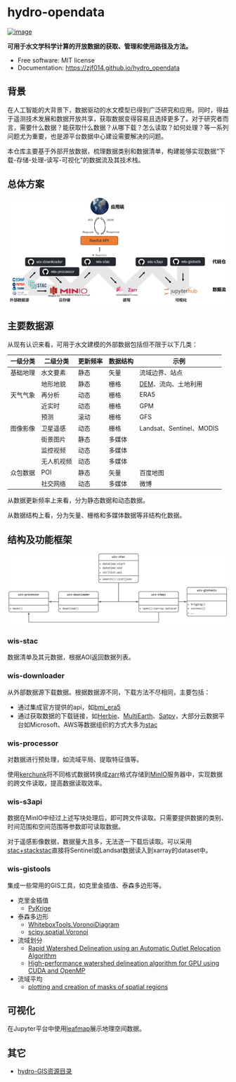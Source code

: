 # hydro-opendata


[![image](https://img.shields.io/pypi/v/hydro-opendata.svg)](https://pypi.python.org/pypi/hydro-opendata)
<!-- [![image](https://img.shields.io/conda/vn/conda-forge/hydro-opendata.svg)](https://anaconda.org/conda-forge/hydro-opendata) -->


**可用于水文学科学计算的开放数据的获取、管理和使用路径及方法。**


-   Free software: MIT license
-   Documentation: <https://zjf014.github.io/hydro_opendata>
 
## 背景

在人工智能的大背景下，数据驱动的水文模型已得到广泛研究和应用。同时，得益于遥测技术发展和数据开放共享，获取数据变得容易且选择更多了。对于研究者而言，需要什么数据？能获取什么数据？从哪下载？怎么读取？如何处理？等一系列问题尤为重要，也是源平台数据中心建设需要解决的问题。

本仓库主要基于外部开放数据，梳理数据类别和数据清单，构建能够实现数据“下载-存储-处理-读写-可视化”的数据流及其技术栈。

## 总体方案

![数据框架图](images/framework.png)

## 主要数据源

从现有认识来看，可用于水文建模的外部数据包括但不限于以下几类：

| **一级分类** | **二级分类** | **更新频率** | **数据结构** | **示例** |
| --- | --- | --- | --- | --- |
| 基础地理 | 水文要素 | 静态 | 矢量 | 流域边界、站点 |
|  | 地形地貌 | 静态 | 栅格 | [DEM](https://github.com/DahnJ/Awesome-DEM)、流向、土地利用 |
| 天气气象 | 再分析 | 动态 | 栅格 | ERA5 |
|  | 近实时 | 动态 | 栅格 | GPM |
|  | 预测 | 滚动 | 栅格 | GFS |
| 图像影像 | 卫星遥感 | 动态 | 栅格 | Landsat、Sentinel、MODIS |
|  | 街景图片 | 静态 | 多媒体 |  |
|  | 监控视频 | 动态 | 多媒体 |  |
|  | 无人机视频 | 动态 | 多媒体 |  |
| 众包数据 | POI | 静态 | 矢量 | 百度地图 |
|  | 社交网络 | 动态 | 多媒体 | 微博 |

从数据更新频率上来看，分为静态数据和动态数据。

从数据结构上看，分为矢量、栅格和多媒体数据等非结构化数据。

## 结构及功能框架

![代码仓](images/repos.jpg)

### wis-stac

数据清单及其元数据，根据AOI返回数据列表。

### wis-downloader

从外部数据源下载数据。根据数据源不同，下载方法不尽相同，主要包括：

- 通过集成官方提供的api，如[bmi_era5](https://github.com/gantian127/bmi_era5)
- 通过获取数据的下载链接，如[Herbie](https://github.com/blaylockbk/Herbie)、[MultiEarth](https://github.com/bair-climate-initiative/multiearth)、[Satpy](https://github.com/pytroll/satpy)，大部分云数据平台如Microsoft、AWS等数据组织的方式大多为[stac](https://github.com/radiantearth/stac-spec)

### wis-processor

对数据进行预处理，如流域平局、提取特征值等。

使用[kerchunk](https://fsspec.github.io/kerchunk/)将不同格式数据转换成[zarr](https://zarr.readthedocs.io/en/stable/)格式存储到[MinIO](http://minio.waterism.com:9090/)服务器中，实现数据的跨文件读取，提高数据读取效率。

### wis-s3api

数据在MinIO中经过上述写块处理后，即可跨文件读取。只需要提供数据的类别、时间范围和空间范围等参数即可读取数据。

对于遥感影像数据，数据量大且多，无法逐一下载后读取。可以采用[stac+stackstac](./data_api/examples/RSImages.ipynb)直接将Sentinel或Landsat数据读入到xarray的dataset中。


### wis-gistools

集成一些常用的GIS工具，如克里金插值、泰森多边形等。

- 克里金插值
    - [PyKrige](https://github.com/GeoStat-Framework/PyKrige)
- 泰森多边形
    - [WhiteboxTools.VoronoiDiagram](https://whiteboxgeo.com/manual/wbt_book/available_tools/gis_analysis.html?highlight=voro#voronoidiagram)
    - [scipy.spatial.Voronoi](https://docs.scipy.org/doc/scipy/reference/generated/scipy.spatial.Voronoi.html)
- 流域划分
    - [Rapid Watershed Delineation using an Automatic Outlet Relocation Algorithm](https://github.com/xiejx5/watershed_delineation)
    - [High-performance watershed delineation algorithm for GPU using CUDA and OpenMP](https://github.com/bkotyra/watershed_delineation_gpu)
- 流域平均
    - [plotting and creation of masks of spatial regions](https://github.com/regionmask/regionmask)

## 可视化

在Jupyter平台中使用[leafmap](https://github.com/giswqs/leafmap)展示地理空间数据。

## 其它

- [hydro-GIS资源目录](./resources/README.md)

